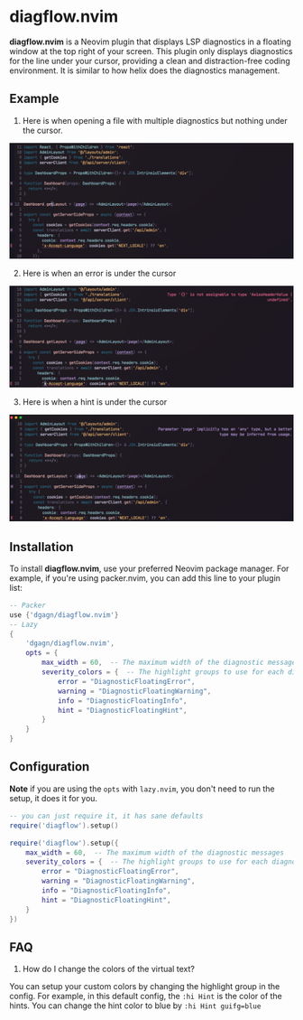 # diagflow.nvim

**diagflow.nvim** is a Neovim plugin that displays LSP diagnostics in a floating window at the top right of your screen. This plugin only displays diagnostics for the line under your cursor, providing a clean and distraction-free coding environment.
It is similar to how helix does the diagnostics management.

## Example

1. Here is when opening a file with multiple diagnostics but nothing under the cursor.

![nothing](./images/nothing.png)

2. Here is when an error is under the cursor

![error](./images/error.png)

3. Here is when a hint is under the cursor

![hint](./images/hint.png)

## Installation

To install **diagflow.nvim**, use your preferred Neovim package manager.
For example, if you're using packer.nvim, you can add this line to your plugin list:

```lua
-- Packer
use {'dgagn/diagflow.nvim'}
-- Lazy
{
    'dgagn/diagflow.nvim',
    opts = {
        max_width = 60,  -- The maximum width of the diagnostic messages
        severity_colors = {  -- The highlight groups to use for each diagnostic severity level
            error = "DiagnosticFloatingError",
            warning = "DiagnosticFloatingWarning",
            info = "DiagnosticFloatingInfo",
            hint = "DiagnosticFloatingHint",
        }
    }
}
```

## Configuration

**Note** if you are using the `opts` with `lazy.nvim`, you don't need to run the setup, it does it for you.

```lua
-- you can just require it, it has sane defaults
require('diagflow').setup()
```

```lua
require('diagflow').setup({
    max_width = 60,  -- The maximum width of the diagnostic messages
    severity_colors = {  -- The highlight groups to use for each diagnostic severity level
        error = "DiagnosticFloatingError",
        warning = "DiagnosticFloatingWarning",
        info = "DiagnosticFloatingInfo",
        hint = "DiagnosticFloatingHint",
    }
})
```

## FAQ

1. How do I change the colors of the virtual text?

You can setup your custom colors by changing the highlight group in the config. For example, in this
default config, the `:hi Hint` is the color of the hints. You can change the hint color to blue by 
`:hi Hint guifg=blue`

